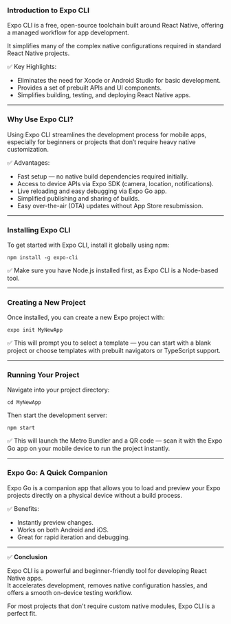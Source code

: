 ### Introduction to Expo CLI

<span class="emphasis">Expo CLI</span> is a free, open-source toolchain built around React Native, offering a managed workflow for app development.

It simplifies many of the complex native configurations required in standard React Native projects.

✅ Key Highlights:
- Eliminates the need for Xcode or Android Studio for basic development.
- Provides a set of prebuilt APIs and UI components.
- Simplifies building, testing, and deploying React Native apps.

---

### Why Use Expo CLI?

Using <span class="emphasis">Expo CLI</span> streamlines the development process for mobile apps, especially for beginners or projects that don’t require heavy native customization.

✅ Advantages:
- Fast setup — no native build dependencies required initially.
- Access to device APIs via Expo SDK (camera, location, notifications).
- Live reloading and easy debugging via Expo Go app.
- Simplified publishing and sharing of builds.
- Easy over-the-air (OTA) updates without App Store resubmission.

---

### Installing Expo CLI

To get started with <span class="emphasis">Expo CLI</span>, install it globally using npm:

```shell
npm install -g expo-cli
```

✅ Make sure you have Node.js installed first, as Expo CLI is a Node-based tool.

---

### Creating a New Project

Once installed, you can create a new Expo project with:

```shell
expo init MyNewApp
```

✅ This will prompt you to select a template — you can start with a blank project or choose templates with prebuilt navigators or TypeScript support.

---

### Running Your Project

Navigate into your project directory:

```shell
cd MyNewApp
```

Then start the development server:

```shell
npm start
```

✅ This will launch the Metro Bundler and a QR code — scan it with the Expo Go app on your mobile device to run the project instantly.

---

### Expo Go: A Quick Companion

Expo Go is a companion app that allows you to load and preview your Expo projects directly on a physical device without a build process.

✅ Benefits:
- Instantly preview changes.
- Works on both Android and iOS.
- Great for rapid iteration and debugging.

---

✅ **Conclusion**

<span class="emphasis">Expo CLI</span> is a powerful and beginner-friendly tool for developing React Native apps.  
It accelerates development, removes native configuration hassles, and offers a smooth on-device testing workflow.

For most projects that don't require custom native modules, <span class="emphasis">Expo CLI</span> is a perfect fit.
